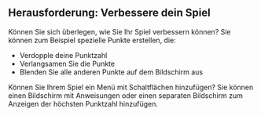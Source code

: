 ## Herausforderung: Verbessere dein Spiel

Können Sie sich überlegen, wie Sie Ihr Spiel verbessern können? Sie können zum Beispiel spezielle Punkte erstellen, die:

+ Verdopple deine Punktzahl
+ Verlangsamen Sie die Punkte
+ Blenden Sie alle anderen Punkte auf dem Bildschirm aus

Können Sie Ihrem Spiel ein Menü mit Schaltflächen hinzufügen? Sie können einen Bildschirm mit Anweisungen oder einen separaten Bildschirm zum Anzeigen der höchsten Punktzahl hinzufügen.